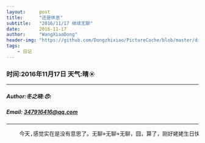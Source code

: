 ```yaml
---
layout:     post
title:      "还是休息"
subtitle:   "2016/11/17 继续无聊"
date:       2016-11-17
author:     "WangXiaoDong"
header-img: "https://github.com/Dongzhixiao/PictureCache/blob/master/diaryPic/20161117.jpg?raw=true"
tags:
    - 日记
---
```


### 时间:2016年11月17日 天气:晴:sunny:
-----
#####   Author:冬之晓::angry::
#####   Email: 347916416@qq.com
----------

<pre>
    今天,感觉实在是没有意思了。无聊+无聊+无聊，囧，算了，刚好姥姥生日快到了，这两天就回家，然后歇歇再做打算！
</pre>

